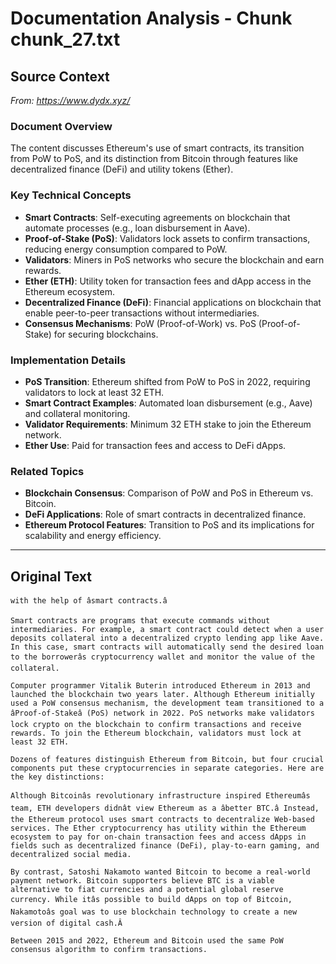 # Documentation Analysis - Chunk chunk_27.txt

## Source Context
*From: https://www.dydx.xyz/*

### Document Overview  
The content discusses Ethereum's use of smart contracts, its transition from PoW to PoS, and its distinction from Bitcoin through features like decentralized finance (DeFi) and utility tokens (Ether).  

### Key Technical Concepts  
- **Smart Contracts**: Self-executing agreements on blockchain that automate processes (e.g., loan disbursement in Aave).  
- **Proof-of-Stake (PoS)**: Validators lock assets to confirm transactions, reducing energy consumption compared to PoW.  
- **Validators**: Miners in PoS networks who secure the blockchain and earn rewards.  
- **Ether (ETH)**: Utility token for transaction fees and dApp access in the Ethereum ecosystem.  
- **Decentralized Finance (DeFi)**: Financial applications on blockchain that enable peer-to-peer transactions without intermediaries.  
- **Consensus Mechanisms**: PoW (Proof-of-Work) vs. PoS (Proof-of-Stake) for securing blockchains.  

### Implementation Details  
- **PoS Transition**: Ethereum shifted from PoW to PoS in 2022, requiring validators to lock at least 32 ETH.  
- **Smart Contract Examples**: Automated loan disbursement (e.g., Aave) and collateral monitoring.  
- **Validator Requirements**: Minimum 32 ETH stake to join the Ethereum network.  
- **Ether Use**: Paid for transaction fees and access to DeFi dApps.  

### Related Topics  
- **Blockchain Consensus**: Comparison of PoW and PoS in Ethereum vs. Bitcoin.  
- **DeFi Applications**: Role of smart contracts in decentralized finance.  
- **Ethereum Protocol Features**: Transition to PoS and its implications for scalability and energy efficiency.

---

## Original Text
```
with the help of âsmart contracts.â

Smart contracts are programs that execute commands without intermediaries. For example, a smart contract could detect when a user deposits collateral into a decentralized crypto lending app like Aave. In this case, smart contracts will automatically send the desired loan to the borrowerâs cryptocurrency wallet and monitor the value of the collateral.

Computer programmer Vitalik Buterin introduced Ethereum in 2013 and launched the blockchain two years later. Although Ethereum initially used a PoW consensus mechanism, the development team transitioned to a âProof-of-Stakeâ (PoS) network in 2022. PoS networks make validators lock crypto on the blockchain to confirm transactions and receive rewards. To join the Ethereum blockchain, validators must lock at least 32 ETH.

Dozens of features distinguish Ethereum from Bitcoin, but four crucial components put these cryptocurrencies in separate categories. Here are the key distinctions:

Although Bitcoinâs revolutionary infrastructure inspired Ethereumâs team, ETH developers didnât view Ethereum as a âbetter BTC.â Instead, the Ethereum protocol uses smart contracts to decentralize Web-based services. The Ether cryptocurrency has utility within the Ethereum ecosystem to pay for on-chain transaction fees and access dApps in fields such as decentralized finance (DeFi), play-to-earn gaming, and decentralized social media.

By contrast, Satoshi Nakamoto wanted Bitcoin to become a real-world payment network. Bitcoin supporters believe BTC is a viable alternative to fiat currencies and a potential global reserve currency. While itâs possible to build dApps on top of Bitcoin, Nakamotoâs goal was to use blockchain technology to create a new version of digital cash.Â

Between 2015 and 2022, Ethereum and Bitcoin used the same PoW consensus algorithm to confirm transactions.
```